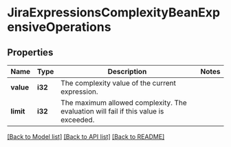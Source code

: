 # JiraExpressionsComplexityBeanExpensiveOperations

## Properties

Name | Type | Description | Notes
------------ | ------------- | ------------- | -------------
**value** | **i32** | The complexity value of the current expression. | 
**limit** | **i32** | The maximum allowed complexity. The evaluation will fail if this value is exceeded. | 

[[Back to Model list]](../README.md#documentation-for-models) [[Back to API list]](../README.md#documentation-for-api-endpoints) [[Back to README]](../README.md)


